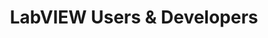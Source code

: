 ---
title: "LabVIEW Users & Developers"
externalUrl: https://www.linkedin.com/groups/13971768/
summary: "Motto of this group is to share the following information's
1. NI tools related Job
2. New NI tool's
3. Queries on Logic and errors
4. 3rd party HW Integration
5. PLC, Scada Communication
6. LabVIEW User event Info 
(1K+ Users)"
showSummary: true
categories:
 - "Find Answers"
 - "Connect with Others"
tags:
 - "Community"
 - "LinkedIn"
 - "Online"
---
